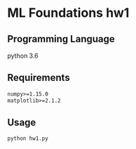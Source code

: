 # ML Foundations hw1

## Programming Language

python 3.6

## Requirements

```txt
numpy>=1.15.0
matplotlib>=2.1.2
```

## Usage

```bash
python hw1.py
```